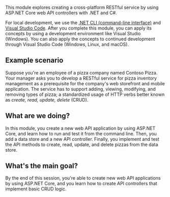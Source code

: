 This module explores creating a cross-platform RESTful service by using ASP.NET Core web API controllers with .NET and C#.

For local development, we use the [.NET CLI (command-line interface)](/dotnet/core/tools/) and [Visual Studio Code](https://code.visualstudio.com). After you complete this module, you can apply its concepts by using a development environment like Visual Studio (Windows). You can also apply the concepts to continued development through Visual Studio Code (Windows, Linux, and macOS).

## Example scenario

Suppose you're an employee of a pizza company named Contoso Pizza. Your manager asks you to develop a RESTful service for pizza inventory management as a prerequisite for the company's web storefront and mobile application. The service has to support adding, viewing, modifying, and removing types of pizza; a standardized usage of HTTP verbs better known as *create, read, update, delete* (CRUD).

## What are we doing?

In this module, you create a new web API application by using ASP.NET Core, and learn how to run and test it from the command line. Then, you add a data store and a new API controller. Finally, you implement and test the API methods to create, read, update, and delete pizzas from the data store.

## What's the main goal?

By the end of this session, you're able to create new web API applications by using ASP.NET Core, and you learn how to create API controllers that implement basic CRUD logic.
